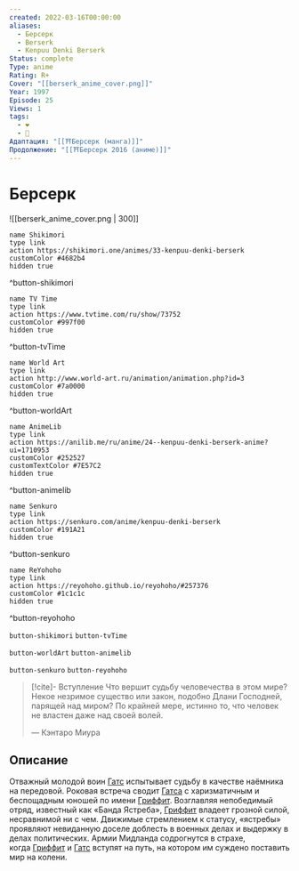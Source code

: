```yaml
---
created: 2022-03-16T00:00:00
aliases:
  - Берсерк
  - Berserk
  - Kenpuu Denki Berserk
Status: complete
Type: anime
Rating: R+
Cover: "[[berserk_anime_cover.png]]"
Year: 1997
Episode: 25
Views: 1
tags:
  - ❤
  - 🔞
Адаптация: "[[⛩️Берсерк (манга)]]"
Продолжение: "[[⛩️Берсерк 2016 (аниме)]]"
---
```


# Берсерк

![[berserk_anime_cover.png | 300]]

```button
name Shikimori
type link
action https://shikimori.one/animes/33-kenpuu-denki-berserk
customColor #4682b4
hidden true
```
^button-shikimori

```button
name TV Time
type link
action https://www.tvtime.com/ru/show/73752
customColor #997f00
hidden true
```
^button-tvTime

```button
name World Art
type link
action http://www.world-art.ru/animation/animation.php?id=3
customColor #7a0000
hidden true
```
^button-worldArt

```button
name AnimeLib
type link
action https://anilib.me/ru/anime/24--kenpuu-denki-berserk-anime?ui=1710953
customColor #252527
customTextColor #7E57C2
hidden true
```
^button-animelib

```button
name Senkuro
type link
action https://senkuro.com/anime/kenpuu-denki-berserk
customColor #191A21
hidden true
```
^button-senkuro

```button
name ReYohoho
type link
action https://reyohoho.github.io/reyohoho/#257376
customColor #1c1c1c
hidden true
```
^button-reyohoho

`button-shikimori` `button-tvTime`

`button-worldArt` `button-animelib`

`button-senkuro` `button-reyohoho`

> [!cite]- Вступление
> Что вершит судьбу человечества в этом мире? Некое незримое существо или закон, подобно Длани Господней, парящей над миром? По крайней мере, истинно то, что человек не властен даже над своей волей.
> 
> — Кэнтаро Миура

## Описание

Отважный молодой воин [Гатс](https://shikimori.one/characters/422-guts) испытывает судьбу в качестве наёмника на передовой. Роковая встреча сводит [Гатса](https://shikimori.one/characters/422-guts) с харизматичным и беспощадным юношей по имени [Гриффит](https://shikimori.one/characters/424-griffith). Возглавляя непобедимый отряд, известный как «Банда Ястреба», [Гриффит](https://shikimori.one/characters/424-griffith) владеет грозной силой, несравнимой ни с чем. Движимые стремлением к статусу, «ястребы» проявляют невиданную доселе доблесть в военных делах и выдержку в делах политических. Армии Мидланда содрогнутся в страхе, когда [Гриффит](https://shikimori.one/characters/424-griffith) и [Гатс](https://shikimori.one/characters/422-guts) вступят на путь, на котором им суждено поставить мир на колени.
